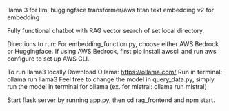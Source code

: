 llama 3 for llm, huggingface transformer/aws titan text embedding v2 for embedding

Fully functional chatbot with RAG vector search of set local directory.


Directions to run:
For embedding_function.py, choose either AWS Bedrock or Huggingface. If using AWS Bedrock, first pip install awscli and run aws configure to set up AWS CLI.

To run llama3 locally
Download Ollama: https://ollama.com/
Run in terminal: ollama run llama3
Feel free to change the model in query_data.py, simply run the model in terminal for ollama (ex. for mistral: ollama run mistral)

Start flask server by running app.py, then cd rag_frontend and npm start.

